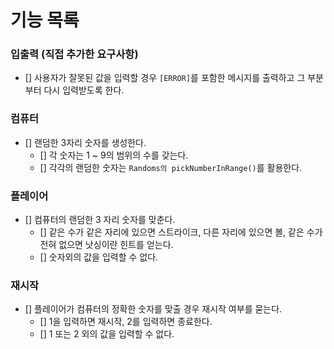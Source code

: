 # 기능 목록

### 입출력 (직접 추가한 요구사항)
- [] 사용자가 잘못된 값을 입력할 경우 `[ERROR]`를 포함한 메시지를 출력하고 그 부분부터 다시 입력받도록 한다.

### 컴퓨터
- [] 랜덤한 3자리 숫자를 생성한다.
  - [] 각 숫자는 1 ~ 9의 범위의 수를 갖는다.
  - [] 각각의 랜덤한 숫자는 `Randoms의 pickNumberInRange()`를 활용한다.

### 플레이어
- [] 컴퓨터의 랜덤한 3 자리 숫자를 맞춘다.
  - [] 같은 수가 같은 자리에 있으면 스트라이크, 다른 자리에 있으면 볼, 같은 수가 전혀 없으면 낫싱이란 힌트를 얻는다.
  - [] 숫자외의 값을 입력할 수 없다.

### 재시작
- [] 플레이어가 컴퓨터의 정확한 숫자를 맞출 경우 재시작 여부를 묻는다.
  - [] 1을 입력하면 재시작, 2를 입력하면 종료한다.
  - [] 1 또는 2 외의 값을 입력할 수 없다.
